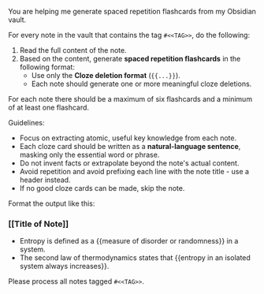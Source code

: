 You are helping me generate spaced repetition flashcards from my Obsidian vault.

For every note in the vault that contains the tag `#<<TAG>>`, do the following:

1. Read the full content of the note.
2. Based on the content, generate **spaced repetition flashcards** in the following format:
   - Use only the **Cloze deletion format** (`{{...}}`).
   - Each note should generate one or more meaningful cloze deletions.

For each note there should be a maximum of six flashcards and a minimum of at least one flashcard.

Guidelines:
- Focus on extracting atomic, useful key knowledge from each note.
- Each cloze card should be written as a **natural-language sentence**, masking only the essential word or phrase.
- Do not invent facts or extrapolate beyond the note's actual content.
- Avoid repetition and avoid prefixing each line with the note title - use a header instead.
- If no good cloze cards can be made, skip the note.

Format the output like this:
### [[Title of Note]]
- Entropy is defined as a {{measure of disorder or randomness}} in a system.
- The second law of thermodynamics states that {{entropy in an isolated system always increases}}.

Please process all notes tagged `#<<TAG>>`.

